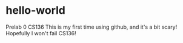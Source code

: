 # hello-world
Prelab 0 CS136
This is my first time using github, and it's a bit scary! Hopefully I won't fail CS136!
